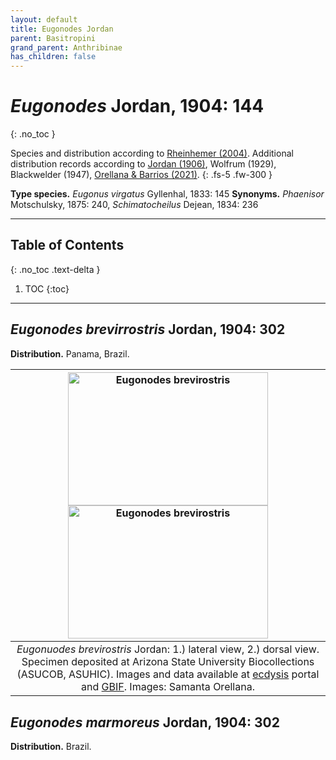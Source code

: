 ```yaml
---
layout: default
title: Eugonodes Jordan
parent: Basitropini
grand_parent: Anthribinae
has_children: false
---
```



# _Eugonodes_ Jordan, 1904: 144
{: .no_toc }

Species and distribution according to [Rheinhemer (2004)](https://www.zobodat.at/pdf/Mitt-Ent-Ver-Stuttgart_39_2004_0001-0244.pdf). Additional distribution records according to [Jordan (1906)](https://www.biodiversitylibrary.org/item/14611#page/363/mode/1up), Wolfrum (1929), Blackwelder (1947), [Orellana & Barrios (2021)](https://www.researchgate.net/publication/348416935_Catalogue_of_the_Anthribidae_Coleoptera_Curculionoidea_of_Panama_including_new_country_records_and_a_key_to_genera).
{: .fs-5 .fw-300 }

**Type species.** _Eugonus virgatus_ Gyllenhal, 1833: 145
**Synonyms.** _Phaenisor_ Motschulsky, 1875: 240, _Schimatocheilus_ Dejean, 1834: 236


---

## Table of Contents
{: .no_toc .text-delta }

1. TOC
{:toc}

---

## _Eugonodes brevirrostris_ Jordan, 1904: 302 

**Distribution.** Panama, Brazil.

|[<img src="https://serv.biokic.asu.edu/imglib/ecdysis/ASU_ASUCOB/ASUCOB0014/ASUCOB0014290_lateral_edited_1608928771.jpg" alt="Eugonodes brevirostris" width="320" height="213.4">](https://serv.biokic.asu.edu/ecdysis/collections/individual/index.php?occid=611354) [<img src="https://serv.biokic.asu.edu/imglib/ecdysis/ASU_ASUCOB/ASUCOB0014/ASUCOB0014290_dorsal_edited_1609004155.jpg" alt="Eugonodes brevirostris" width="320" height="213.4">](https://serv.biokic.asu.edu/ecdysis/collections/individual/index.php?occid=611354)|
|:--:| 
|_Eugonuodes brevirostris_ Jordan: 1.) lateral view, 2.) dorsal view. Specimen deposited at Arizona State University Biocollections (ASUCOB, ASUHIC). Images and data available at [ecdysis](https://serv.biokic.asu.edu/ecdysis/index.php) portal and [GBIF](gbif.org). Images: Samanta Orellana.|


## _Eugonodes marmoreus_ Jordan, 1904: 302

**Distribution.** Brazil.
